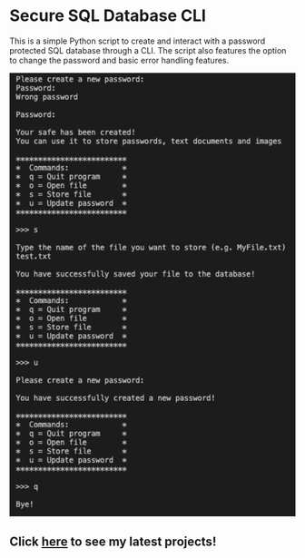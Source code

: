 # Secure SQL Database CLI

This is a simple Python script to create and interact with a password protected SQL database through a CLI. The script also features the option to change the password and basic error handling features.

<img src='https://raw.githubusercontent.com/nvios/encrypted_database/master/sample.png' style='width: 100vw'>

## Click <a href="https://nvios.github.io/luca_bontempi/"><strong>here</strong></a> to see my latest projects!
